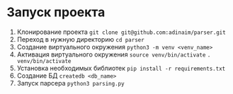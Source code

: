 # Запуск проекта

1. Клонирование проекта
    `git clone git@github.com:adinaim/parser.git`
2. Переход в нужную директорию
    `cd parser`
3. Создание виртуального окружения
    `python3 -m venv <venv_name>`
4. Активация виртуального окружения
    `source venv/bin/activate`
    `. venv/bin/activate`
5. Установка необходимых библиотек
    `pip install -r requirements.txt`
5. Создание БД
    `createdb <db_name>`
7. Запуск парсера
    `python3 parsing.py`